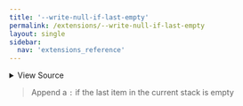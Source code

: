 ```yaml
---
title: '--write-null-if-last-empty'
permalink: /extensions/--write-null-if-last-empty
layout: single
sidebar:
  nav: 'extensions_reference'
---
```




<details>
  <summary>View Source</summary>

{% highlight sh %}

if [ "$SHELLPEN_CONTEXT_RIGHT_INDEX" -ge 0 ]
then
  if [ -z "$BASH_PRE_43" ]
  then
    if [ "${SHELLPEN_SOURCE_CONTEXT_EMPTY[$SHELLPEN_CONTEXT_RIGHT_INDEX]}" = true ]
    then
      !fn --shellpen-private writeDSL : 
    fi
  else
    eval "
      if [ \"\${__SHELLPEN_CONTEXT_EMPTY_$SHELLPEN_SOURCE_ID[$SHELLPEN_CONTEXT_RIGHT_INDEX]}\" = \"true\" ]
      then
        !fn --shellpen-private writeDSL ':'
      fi
    "
  fi
fi
{% endhighlight %}

</details>



> Append a `:` if the last item in the current stack is empty







